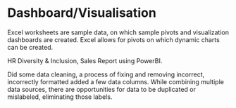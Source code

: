 # Dashboard/Visualisation

Excel worksheets are sample data, on which sample pivots and visualization dashboards are created. 
Excel allows for pivots on which dynamic charts can be created. 

HR Diversity & Inclusion, Sales Report using PowerBI.

Did some data cleaning, a process of fixing and removing incorrect, incorrectly formatted added a few data columns. 
While combining multiple data sources, there are opportunities for data to be duplicated or mislabeled, eliminating those labels. 
